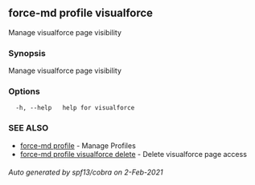 ## force-md profile visualforce

Manage visualforce page visibility

### Synopsis

Manage visualforce page visibility

### Options

```
  -h, --help   help for visualforce
```

### SEE ALSO

* [force-md profile](force-md_profile.md)	 - Manage Profiles
* [force-md profile visualforce delete](force-md_profile_visualforce_delete.md)	 - Delete visualforce page access

###### Auto generated by spf13/cobra on 2-Feb-2021
